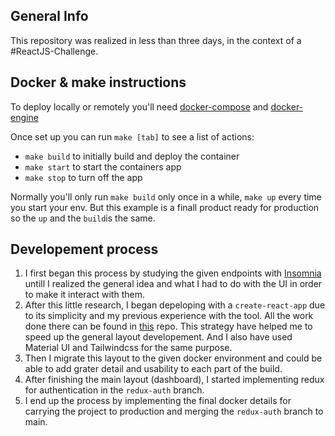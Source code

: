 ## General Info ##
This repository was realized in less than three days, in the context of a #ReactJS-Challenge.

## Docker & make instructions ##
To deploy locally or remotely you'll need [docker-compose](https://docs.docker.com/compose/install/) and [docker-engine](https://docs.docker.com/engine/installation/linux/ubuntulinux/)

Once set up you can run `make [tab]` to see a list of actions:

  *  `make build` to initially build and deploy the container
  *  `make start` to start the containers app
  *  `make stop` to turn off the app
  
Normally you'll only run `make build` only once in a while, `make up` every time you start your env.
But this example is a finall product ready for production so the `up` and the `build`is the same.

## Developement process ##
1) I first began this process by studying the given endpoints with [Insomnia](http://insomnia.rest) untill 
I realized the general idea and what I had to do with the UI in order to make it interact with them.
2) After this little research, I began depeloping with a `create-react-app` due to its simplicity 
and my previous experience with the tool. All the work done there can be found in [this](https://github.com/tomaselizondo/ReactDevChallenge-utils) repo.
This strategy have helped me to speed up the general layout developement. 
And I also have used Material UI and Tailwindcss for the same purpose.
3) Then I migrate this layout to the given docker environment and could be able to add grater detail and usability
to each part of the build.
4) After finishing the main layout (dashboard), I started implementing redux for authentication in the `redux-auth` branch.
5) I end up the process by implementing the final docker details for carrying the project to production and merging the `redux-auth` branch to main.
